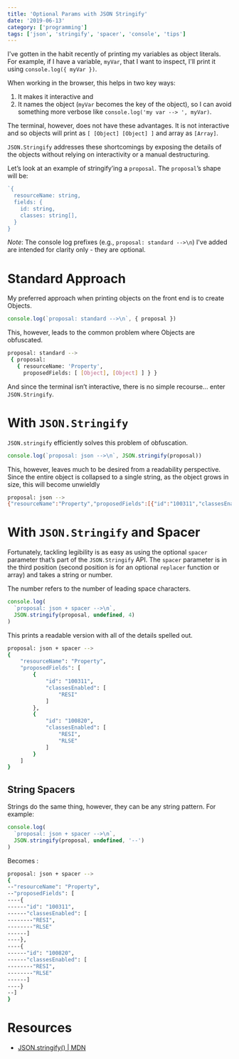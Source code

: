 ```yaml
---
title: 'Optional Params with JSON Stringify'
date: '2019-06-13'
category: ['programming']
tags: ['json', 'stringify', 'spacer', 'console', 'tips']
---
```


I've gotten in the habit recently of printing my variables as object literals. For example, if I have a variable, `myVar`, that I want to inspect, I'll print it using `console.log({ myVar })`.

When working in the browser, this helps in two key ways:

1. It makes it interactive and
2. It names the object (`myVar` becomes the key of the object), so I can avoid something more verbose like `console.log('my var --> ', myVar)`.

The terminal, however, does not have these advantages. It is not interactive and so objects will print as `[ [Object] [Object] ]` and array as `[Array]`.

`JSON.Stringify` addresses these shortcomings by exposing the details of the objects without relying on interactivity or a manual destructuring.

Let’s look at an example of stringify’ing a `proposal`. The `proposal`’s shape will be:

```javascript
`{
  resourceName: string,
  fields: {
    id: string,
    classes: string[],
  }
}
```

_Note_: The console log prefixes (e.g., `proposal: standard -->\n`) I've added are intended for clarity only - they are optional.

# Standard Approach

My preferred approach when printing objects on the front end is to create Objects.

```javascript
console.log(`proposal: standard -->\n`, { proposal })
```

This, however, leads to the common problem where Objects are obfuscated.

```sh
proposal: standard -->
 { proposal:
   { resourceName: 'Property',
     proposedFields: [ [Object], [Object] ] } }
```

And since the terminal isn’t interactive, there is no simple recourse… enter `JSON.Stringify`.

# With `JSON.Stringify`

`JSON.stringify` efficiently solves this problem of obfuscation.

```javascript
console.log(`proposal: json -->\n`, JSON.stringify(proposal))
```

This, however, leaves much to be desired from a readability perspective. Since the entire object is collapsed to a single string, as the object grows in size, this will become unwieldly

```sh
proposal: json -->
{"resourceName":"Property","proposedFields":[{"id":"100311","classesEnabled":["RESI"]},{"id":"100820","classesEnabled":["RESI","RLSE"]}]}
```

# With `JSON.Stringify` and Spacer

Fortunately, tackling legibility is as easy as using the optional `spacer` parameter that’s part of the `JSON.Stringify` API. The `spacer` parameter is in the third position (second position is for an optional `replacer` function or array) and takes a string or number.

The number refers to the number of leading space characters.

```javascript
console.log(
  `proposal: json + spacer -->\n`,
  JSON.stringify(proposal, undefined, 4)
)
```

This prints a readable version with all of the details spelled out.

```sh
proposal: json + spacer -->
{
    "resourceName": "Property",
    "proposedFields": [
        {
            "id": "100311",
            "classesEnabled": [
                "RESI"
            ]
        },
        {
            "id": "100820",
            "classesEnabled": [
                "RESI",
                "RLSE"
            ]
        }
    ]
}
```

## String Spacers

Strings do the same thing, however, they can be any string pattern. For example:

```javascript
console.log(
  `proposal: json + spacer -->\n`,
  JSON.stringify(proposal, undefined, '--')
)
```

Becomes :

```sh
proposal: json + spacer -->
{
--"resourceName": "Property",
--"proposedFields": [
----{
------"id": "100311",
------"classesEnabled": [
--------"RESI",
--------"RLSE"
------]
----},
----{
------"id": "100820",
------"classesEnabled": [
--------"RESI",
--------"RLSE"
------]
----}
--]
}
```

# Resources

- [JSON.stringify() | MDN](https://developer.mozilla.org/en-US/docs/Web/JavaScript/Reference/Global_Objects/JSON/stringify)
